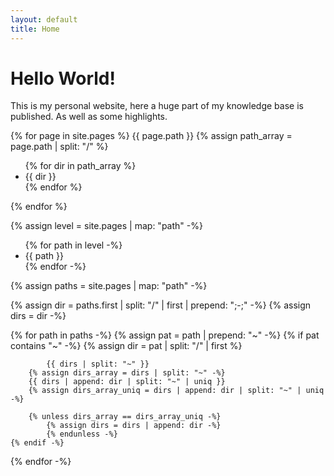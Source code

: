 ```yaml
---
layout: default
title: Home
---
```

# Hello World!

This is my personal website, here a huge part of my knowledge base is published. As well as some highlights.

{% for page in site.pages %}
	{{ page.path }}
	{% assign path_array = page.path | split: "/" %}
	<ul>
	{% for dir in path_array %}
		<li>{{ dir }}</li>
	{% endfor %}
	</ul>
{% endfor %}

{% assign level = site.pages | map: "path" -%}
<ul>
	{% for path in level -%}
		<li>{{ path }}</li>
	{% endfor -%}
</ul>

{% assign paths = site.pages | map: "path" -%}

{% assign dir = paths.first | split: "/" | first | prepend: ";-;" -%}
{% assign dirs = dir -%}

{% for path in paths -%}
	{% assign pat = path | prepend: "~" -%}
	{% if pat contains "~" -%}
 		{% assign dir = pat | split: "/" | first %}
		
     		{{ dirs | split: "~" }}
		{% assign dirs_array = dirs | split: "~" -%}
		{{ dirs | append: dir | split: "~" | uniq }}
  		{% assign dirs_array_uniq = dirs | append: dir | split: "~" | uniq -%}
		
 		{% unless dirs_array == dirs_array_uniq -%}
	 		{% assign dirs = dirs | append: dir -%}
    		{% endunless -%}
 	{% endif -%}
{% endfor -%}

